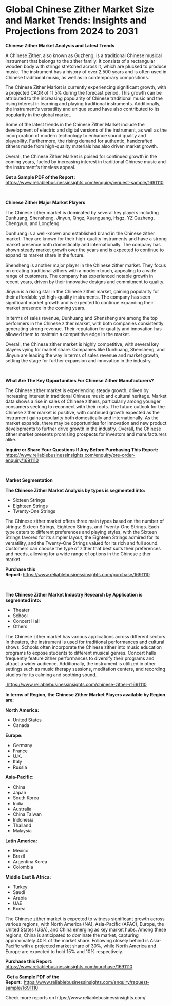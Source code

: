 <p><h1>Global Chinese Zither Market Size and Market Trends: Insights and Projections from 2024 to 2031</h1></p><p><strong>Chinese Zither Market Analysis and Latest Trends</strong></p>
<p><p>A Chinese Zither, also known as Guzheng, is a traditional Chinese musical instrument that belongs to the zither family. It consists of a rectangular wooden body with strings stretched across it, which are plucked to produce music. The instrument has a history of over 2,500 years and is often used in Chinese traditional music, as well as in contemporary compositions.</p><p>The Chinese Zither Market is currently experiencing significant growth, with a projected CAGR of 11.5% during the forecast period. This growth can be attributed to the increasing popularity of Chinese traditional music and the rising interest in learning and playing traditional instruments. Additionally, the instrument's versatility and unique sound have also contributed to its popularity in the global market.</p><p>Some of the latest trends in the Chinese Zither Market include the development of electric and digital versions of the instrument, as well as the incorporation of modern technology to enhance sound quality and playability. Furthermore, the rising demand for authentic, handcrafted zithers made from high-quality materials has also driven market growth.</p><p>Overall, the Chinese Zither Market is poised for continued growth in the coming years, fueled by increasing interest in traditional Chinese music and the instrument's timeless appeal.</p></p>
<p><strong>Get a Sample PDF of the Report:&nbsp;</strong> <a href="https://www.reliablebusinessinsights.com/enquiry/request-sample/1691110">https://www.reliablebusinessinsights.com/enquiry/request-sample/1691110</a></p>
<p>&nbsp;</p>
<p><strong>Chinese Zither Major Market Players</strong></p>
<p><p>The Chinese zither market is dominated by several key players including Dunhuang, Shensheng, Jinyun, Qhgz, Xuanguang, Hsgz, YZ Guzheng, Chengyun, and Longfeng. </p><p>Dunhuang is a well-known and established brand in the Chinese zither market. They are known for their high-quality instruments and have a strong market presence both domestically and internationally. The company has shown steady market growth over the years and is expected to continue to expand its market share in the future.</p><p>Shensheng is another major player in the Chinese zither market. They focus on creating traditional zithers with a modern touch, appealing to a wide range of customers. The company has experienced notable growth in recent years, driven by their innovative designs and commitment to quality.</p><p>Jinyun is a rising star in the Chinese zither market, gaining popularity for their affordable yet high-quality instruments. The company has seen significant market growth and is expected to continue expanding their market presence in the coming years.</p><p>In terms of sales revenue, Dunhuang and Shensheng are among the top performers in the Chinese zither market, with both companies consistently generating strong revenue. Their reputation for quality and innovation has allowed them to maintain a competitive edge in the market.</p><p>Overall, the Chinese zither market is highly competitive, with several key players vying for market share. Companies like Dunhuang, Shensheng, and Jinyun are leading the way in terms of sales revenue and market growth, setting the stage for further expansion and innovation in the industry.</p></p>
<p>&nbsp;</p>
<p><strong>What Are The Key Opportunities For Chinese Zither Manufacturers?</strong></p>
<p><p>The Chinese zither market is experiencing steady growth, driven by increasing interest in traditional Chinese music and cultural heritage. Market data shows a rise in sales of Chinese zithers, particularly among younger consumers seeking to reconnect with their roots. The future outlook for the Chinese zither market is positive, with continued growth expected as the instrument gains popularity both domestically and internationally. As the market expands, there may be opportunities for innovation and new product developments to further drive growth in the industry. Overall, the Chinese zither market presents promising prospects for investors and manufacturers alike.</p></p>
<p><strong>Inquire or Share Your Questions If Any Before Purchasing This Report:</strong> <a href="https://www.reliablebusinessinsights.com/enquiry/pre-order-enquiry/1691110">https://www.reliablebusinessinsights.com/enquiry/pre-order-enquiry/1691110</a></p>
<p>&nbsp;</p>
<p><strong>Market Segmentation</strong></p>
<p><strong>The Chinese Zither Market Analysis by types is segmented into:</strong></p>
<p><ul><li>Sixteen Strings</li><li>Eighteen Strings</li><li>Twenty-One Strings</li></ul></p>
<p><p>The Chinese zither market offers three main types based on the number of strings: Sixteen Strings, Eighteen Strings, and Twenty-One Strings. Each type caters to different preferences and playing styles, with the Sixteen Strings favored for its simpler layout, the Eighteen Strings admired for its versatility, and the Twenty-One Strings valued for its rich and full sound. Customers can choose the type of zither that best suits their preferences and needs, allowing for a wide range of options in the Chinese zither market.</p></p>
<p><strong>Purchase this Report:&nbsp;</strong><a href="https://www.reliablebusinessinsights.com/purchase/1691110">https://www.reliablebusinessinsights.com/purchase/1691110</a></p>
<p>&nbsp;</p>
<p><strong>The Chinese Zither Market Industry Research by Application is segmented into:</strong></p>
<p><ul><li>Theater</li><li>School</li><li>Concert Hall</li><li>Others</li></ul></p>
<p><p>The Chinese zither market has various applications across different sectors. In theaters, the instrument is used for traditional performances and cultural shows. Schools often incorporate the Chinese zither into music education programs to expose students to different musical genres. Concert halls frequently feature zither performances to diversify their programs and attract a wider audience. Additionally, the instrument is utilized in other settings such as music therapy sessions, meditation centers, and recording studios for its calming and soothing sound.</p></p>
<p><a href="https://www.reliablebusinessinsights.com/chinese-zither-r1691110">&nbsp;https://www.reliablebusinessinsights.com/chinese-zither-r1691110</a></p>
<p><strong>In terms of Region, the Chinese Zither Market Players available by Region are:</strong></p>
<p>
    <p> <strong> North America: </strong>
        <ul>
            <li>United States</li>
            <li>Canada</li>
        </ul>
        </p> 
    <p> <strong> Europe: </strong>
        <ul>
            <li>Germany</li>
            <li>France</li>
            <li>U.K.</li>
            <li>Italy</li>
            <li>Russia</li>
        </ul>
        </p> 
    <p> <strong> Asia-Pacific: </strong>
        <ul>
            <li>China</li>
            <li>Japan</li>
            <li>South Korea</li>
            <li>India</li>
            <li>Australia</li>
            <li>China Taiwan</li>
            <li>Indonesia</li>
            <li>Thailand</li>
            <li>Malaysia</li>
        </ul>
        </p> 
    <p> <strong> Latin America: </strong>
        <ul>
            <li>Mexico</li>
            <li>Brazil</li>
            <li>Argentina Korea</li>
            <li>Colombia</li>
        </ul>
        </p> 
    <p> <strong> Middle East & Africa: </strong>
        <ul>
            <li>Turkey</li>
            <li>Saudi</li>
            <li>Arabia</li>
            <li>UAE</li>
            <li>Korea</li>
        </ul>
    </p>
    </p>
<p><p>The Chinese zither market is expected to witness significant growth across various regions, with North America (NA), Asia-Pacific (APAC), Europe, the United States (USA), and China emerging as key market hubs. Among these regions, China is anticipated to dominate the market, capturing approximately 40% of the market share. Following closely behind is Asia-Pacific with a projected market share of 30%, while North America and Europe are expected to hold 15% and 10% respectively.</p></p>
<p><strong>Purchase this Report: </strong><a href="https://www.reliablebusinessinsights.com/purchase/1691110">https://www.reliablebusinessinsights.com/purchase/1691110</a></p>
<p>&nbsp;<strong>Get a Sample PDF of the Report:&nbsp;&nbsp;</strong><a href="https://www.reliablebusinessinsights.com/enquiry/request-sample/1691110">https://www.reliablebusinessinsights.com/enquiry/request-sample/1691110</a></p>
<p><strong></strong></p>
<p>Check more reports on https://www.reliablebusinessinsights.com/</p>